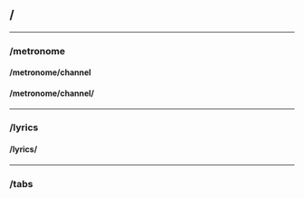 ## 		/
***
###		/metronome
####	/metronome/channel
####	/metronome/channel/<ID>
***
### 	/lyrics
####	/lyrics/<ID>
***
###		/tabs
